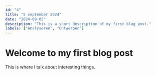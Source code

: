 ```yaml
---
id: "4"
title: "5 september 2024"
date: "2024-09-05"
description: "This is a short description of my first blog post."
labels: ["Analyseren", "Ontwerpen"]
---
```


# Welcome to my first blog post

This is where I talk about interesting things.